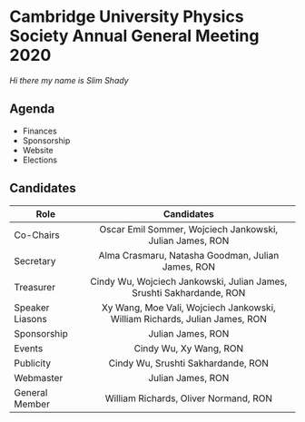 # Cambridge University Physics Society Annual General Meeting 2020
*Hi there my name is Slim Shady*

## Agenda

* Finances
* Sponsorship 
* Website
* Elections

## Candidates

| Role        | Candidates           |
| ------------- |:-------------:|
| Co-Chairs | Oscar Emil Sommer,   Wojciech Jankowski,   Julian James,  RON |
| Secretary | Alma Crasmaru,   Natasha Goodman,   Julian James,   RON |
| Treasurer | Cindy Wu,   Wojciech Jankowski,   Julian James,   Srushti Sakhardande,   RON |
| Speaker Liasons | Xy Wang,   Moe Vali,   Wojciech Jankowski,   William Richards,   Julian James,   RON |
| Sponsorship | Julian James, RON |
| Events | Cindy Wu,   Xy Wang,   RON |
| Publicity | Cindy Wu,   Srushti Sakhardande,   RON |
| Webmaster | Julian James,   RON |
| General Member | William Richards,   Oliver Normand,   RON  |
